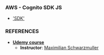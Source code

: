 ### AWS - Cognito SDK JS

- ['SDK'](https://www.npmjs.com/package/amazon-cognito-identity-js)

### REFERENCES

- [**Udemy course**](https://www.udemy.com/course/aws-serverless-a-complete-introduction/)
  - **Instructor**: [Maximilian Schwarzmuller](https://www.udemy.com/user/maximilian-schwarzmuller/)
